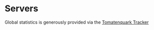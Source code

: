 # Servers

Global statistics is generously provided via the [Tomatenquark Tracker](https://tracker.tomatenquark.org/)

<demo>
<ServerList/>
</demo>
